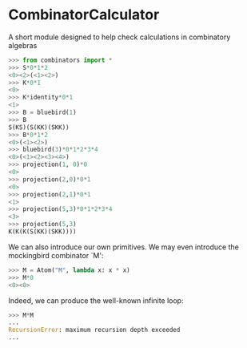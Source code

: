 # CombinatorCalculator
A short module designed to help check calculations in combinatory algebras

```python
>>> from combinators import *
>>> S*0*1*2
<0><2>(<1><2>)
>>> K*0*1
<0>
>>> K*identity*0*1
<1>
>>> B = bluebird(1)
>>> B
S(KS)(S(KK)(SKK))
>>> B*0*1*2
<0>(<1><2>)
>>> bluebird(3)*0*1*2*3*4
<0>(<1><2><3><4>)
>>> projection(1, 0)*0
<0>
>>> projection(2,0)*0*1
<0>
>>> projection(2,1)*0*1
<1>
>>> projection(5,3)*0*1*2*3*4
<3>
>>> projection(5,3)
K(K(K(S(KK)(SKK))))
```
We can also introduce our own primitives. We may even introduce the mockingbird combinator `M':
```python
>>> M = Atom("M", lambda x: x * x)
>>> M*0
<0><0>
```
Indeed, we can produce the well-known infinite loop:
```python
>>> M*M
...
RecursionError: maximum recursion depth exceeded
...
